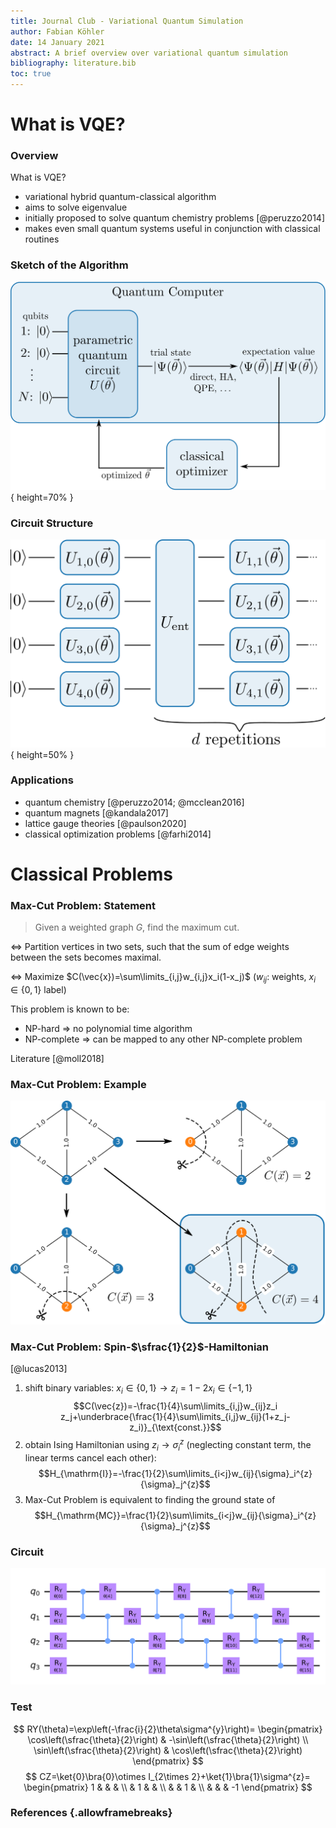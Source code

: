 ```yaml
---
title: Journal Club - Variational Quantum Simulation
author: Fabian Köhler
date: 14 January 2021
abstract: A brief overview over variational quantum simulation
bibliography: literature.bib
toc: true
---
```


# What is VQE?

### Overview

What is VQE?

* variational hybrid quantum-classical algorithm
* aims to solve eigenvalue
* initially proposed to solve quantum chemistry problems [@peruzzo2014]
* makes even small quantum systems useful in conjunction with classical routines

### Sketch of the Algorithm

![Sketch of the VQE algorithm](sketch.svg){ height=70% }

### Circuit Structure

![Typical quantum circuit comprising single qubit gates $U_{i,j}(\vec{\theta})$ and entanglers $U_{\mathrm{ent}}$. $d$ is called the depth of the circuit.](structure.svg){ height=50% }

### Applications

* quantum chemistry [@peruzzo2014; @mcclean2016]
* quantum magnets [@kandala2017]
* lattice gauge theories [@paulson2020]
* classical optimization problems [@farhi2014]


# Classical Problems

### Max-Cut Problem: Statement

> Given a weighted graph $G$, find the maximum cut.

$\Leftrightarrow$ Partition vertices in two sets, such that the sum of edge
weights between the sets becomes maximal.

$\Leftrightarrow$ Maximize $C(\vec{x})=\sum\limits_{i,j}w_{i,j}x_i(1-x_j)$
($w_{i j}$: weights, $x_i\in\lbrace 0,1\rbrace$ label)

This problem is known to be:

* NP-hard $\Rightarrow$ no polynomial time algorithm
* NP-complete $\Rightarrow$ can be mapped to any other NP-complete problem

Literature [@moll2018]


### Max-Cut Problem: Example

![Graph](graph.svg)

### Max-Cut Problem: Spin-$\sfrac{1}{2}$-Hamiltonian

[@lucas2013]

1. shift binary variables: $x_i\in\lbrace 0,1\rbrace \to z_i=1-2x_i\in\lbrace -1,1\rbrace$
   $$C(\vec{z})=-\frac{1}{4}\sum\limits_{i,j}w_{ij}z_i z_j+\underbrace{\frac{1}{4}\sum\limits_{i,j}w_{ij}(1+z_j-z_i)}_{\text{const.}}$$
2. obtain Ising Hamiltonian using $z_i\to {\sigma}_i^{z}$ (neglecting constant term, the linear terms cancel each other):
   $$H_{\mathrm{I}}=-\frac{1}{2}\sum\limits_{i<j}w_{ij}{\sigma}_i^{z}{\sigma}_j^{z}$$
3. Max-Cut Problem is equivalent to finding the ground state of
   $$H_{\mathrm{MC}}=\frac{1}{2}\sum\limits_{i<j}w_{ij}{\sigma}_i^{z}{\sigma}_j^{z}$$


### Circuit

![$d=3$-Circuit used to solve the Max-Cut Problem](circuit.svg)

### Test

$$
RY(\theta)=\exp\left(-\frac{i}{2}\theta\sigma^{y}\right)=
  \begin{pmatrix}
    \cos\left(\sfrac{\theta}{2}\right) & -\sin\left(\sfrac{\theta}{2}\right) \\
    \sin\left(\sfrac{\theta}{2}\right) & \cos\left(\sfrac{\theta}{2}\right)
  \end{pmatrix}
$$
$$
CZ=\ket{0}\bra{0}\otimes I_{2\times 2}+\ket{1}\bra{1}\sigma^{z}=
  \begin{pmatrix}
    1 &   &   &    \\
      & 1 &   &    \\
      &   & 1 &    \\
      &   &   & -1
  \end{pmatrix}
$$

### References {.allowframebreaks}
